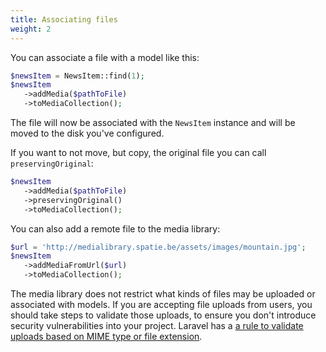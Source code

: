 ```yaml
---
title: Associating files
weight: 2
---
```


You can associate a file with a model like this:

```php
$newsItem = NewsItem::find(1);
$newsItem
   ->addMedia($pathToFile)
   ->toMediaCollection();
```

The file will now be associated with the `NewsItem` instance and will be moved to the disk you've configured.

If you want to not move, but copy, the original file you can call `preservingOriginal`:

```php
$newsItem
   ->addMedia($pathToFile)
   ->preservingOriginal()
   ->toMediaCollection();
```

You can also add a remote file to the media library:

```php
$url = 'http://medialibrary.spatie.be/assets/images/mountain.jpg';
$newsItem
   ->addMediaFromUrl($url)
   ->toMediaCollection();
```

The media library does not restrict what kinds of files may be uploaded or associated with models. If you are accepting file uploads from users, you should take steps to validate those uploads, to ensure you don't introduce security vulnerabilities into your project. Laravel has a [a rule to validate uploads based on MIME type or file extension](https://laravel.com/docs/validation).

